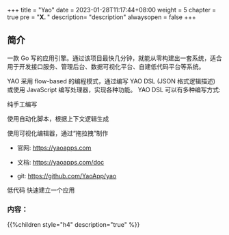 +++
title = "Yao"
date = 2023-01-28T11:17:44+08:00
weight = 5
chapter = true
pre = "<b>X. </b>"
description= "description"
alwaysopen = false
+++


## 简介

一款 Go 写的应用引擎。通过该项目最快几分钟，就能从零构建出一套系统，适合用于开发接口服务、管理后台、数据可视化平台、自建低代码平台等系统。

YAO 采用 flow-based 的编程模式，通过编写 YAO DSL (JSON 格式逻辑描述) 或使用 JavaScript 编写处理器，实现各种功能。 YAO DSL 可以有多种编写方式:

纯手工编写

使用自动化脚本，根据上下文逻辑生成

使用可视化编辑器，通过“拖拉拽”制作

- 官网: https://yaoapps.com

- 文档: https://yaoapps.com/doc

- git: https://github.com/YaoApp/yao

低代码 快速建立一个应用

### 内容：

{{%children style="h4" description="true" %}}
